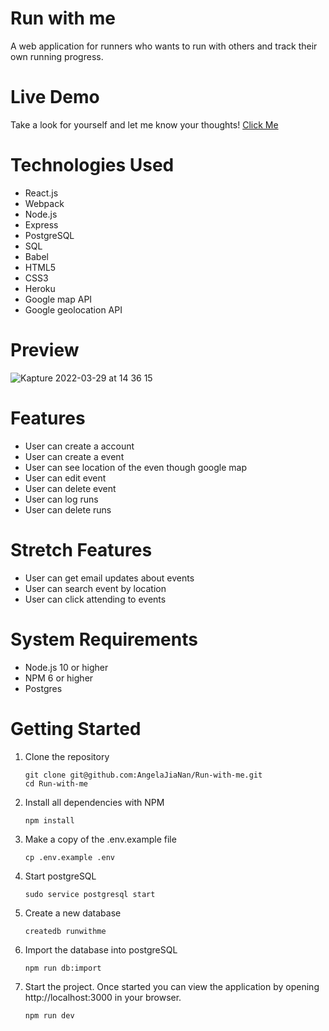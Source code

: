 # Run with me

A web application for runners who wants to run with others and track their own running progress.


# Live Demo

Take a look for yourself and let me know your thoughts!
[Click Me](https://run-with-me9.herokuapp.com)

# Technologies Used
- React.js
- Webpack
- Node.js
- Express
- PostgreSQL
- SQL
- Babel
- HTML5
- CSS3
- Heroku
- Google map API
- Google geolocation API

# Preview 
![Kapture 2022-03-29 at 14 36 15](https://user-images.githubusercontent.com/90875226/160711516-f5bcfb2d-76af-49b5-a443-658b868c1eed.gif)

# Features
- User can create a account
- User can create a event 
- User can see location of the even though google map
- User can edit event 
- User can delete event
- User can log runs
- User can delete runs

# Stretch Features
- User can get email updates about events
- User can search event by location 
- User can click attending to events

# System Requirements

- Node.js 10 or higher
- NPM 6 or higher
- Postgres

# Getting Started
1. Clone the repository
    ```shell
    git clone git@github.com:AngelaJiaNan/Run-with-me.git
    cd Run-with-me
    ```
3. Install all dependencies with NPM
    ```shell
    npm install
    ```
5. Make a copy of the .env.example file
   ```shell
   cp .env.example .env
   ```
7. Start postgreSQL
   ```shell
   sudo service postgresql start
   ```
9. Create a new database
   ```shell
   createdb runwithme
   ```
11. Import the database into postgreSQL
    ```shell
    npm run db:import
    ```
13. Start the project. Once started you can view the application by opening http://localhost:3000 in your browser.
    ```shell
    npm run dev
